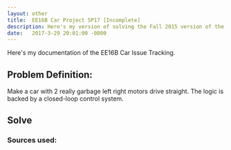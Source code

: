 ```yaml
---
layout: other 
title:  EE16B Car Project SP17 [Incomplete]
description: Here's my version of solving the Fall 2015 version of the game of hog.
date:   2017-3-29 20:01:00 -0800
---
```



Here's my documentation of the EE16B Car Issue Tracking.

## Problem Definition:

Make a car with 2 really garbage left right motors drive straight. The logic is backed by a closed-loop control system.



## Solve




### Sources used:
